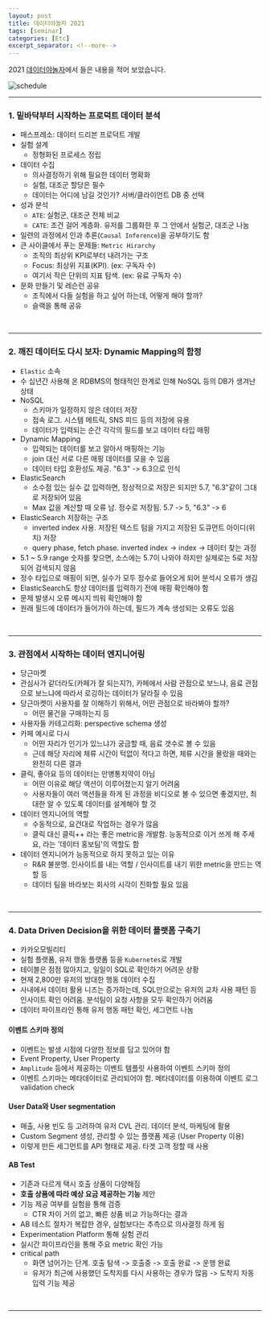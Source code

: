 ```yaml
---
layout: post
title: 데이터야놀자 2021
tags: [seminar]
categories: [Etc]
excerpt_separator: <!--more-->
---
```

2021 [데이터야놀자](https://datayanolja.kr/)에서 들은 내용을 적어 보았습니다.<!--more-->

![schedule](https://eventusstorage.blob.core.windows.net/evs/Image/datayanolja2020/37854/ProjectInfo/f09de9929b624edaa5c891a4cb5e4e23.jpg)

---

### 1. 밑바닥부터 시작하는 프로덕트 데이터 분석

- 매스프레소: 데이터 드리븐 프로덕트 개발
- 실험 설계
  - 정형화된 프로세스 정립
- 데이터 수집
  - 의사결정하기 위해 필요한 데이터 명확화
  - 실험, 대조군 할당은 필수
  - 데이터는 어디에 남길 것인가? 서버/클라이언트 DB 중 선택
- 성과 분석
  - `ATE`: 실험군, 대조군 전체 비교
  - `CATE`: 조건 걸어 계층화. 유저를 그룹화한 후 그 안에서 실험군, 대조군 나눔
- 일련의 과정에서 인과 추론(`Causal Inference`)을 공부하기도 함
- 큰 사이클에서 푸는 문제들: `Metric Hirarchy`
  - 조직의 최상위 KPI로부터 내려가는 구조
  - Focus: 최상위 지표(KPI). (ex: 구독자 수)
  - 여기서 작은 단위의 지표 탐색. (ex: 유료 구독자 수)
- 문화 만들기 및 레슨런 공유
  - 조직에서 다들 실험을 하고 싶어 하는데, 어떻게 해야 할까?
  - 슬랙을 통해 공유

<br>

---

### 2. 깨진 데이터도 다시 보자: Dynamic Mapping의 함정

- `Elastic` 소속
- 수 십년간 사용해 온 RDBMS의 형태적인 한계로 인해 NoSQL 등의 DB가 생겨난 상태
- NoSQL
  - 스키마가 일정하지 않은 데이터 저장
  - 접속 로그. 시스템 메트릭, SNS 피드 등의 저장에 유용
  - 데이터가 입력되는 순간 각각의 필드를 보고 데이터 타입 매핑
- Dynamic Mapping
  - 입력되는 데이터를 보고 알아서 매핑하는 기능
  - join 대신 서로 다른 매핑 데이터를 모을 수 있음
  - 데이터 타입 호환성도 제공. "6.3" -> 6.3으로 인식
- ElasticSearch
  - 소수점 있는 실수 값 입력하면, 정상적으로 저장은 되지만 5.7, "6.3"같이 그대로 저장되어 있음
  - Max 값을 계산할 때 오류 남. 정수로 저장됨. 5.7 -> 5, "6.3" -> 6
- ElasticSearch 저장하는 구조
  - inverted index 사용. 저장된 텍스트 텀을 가지고 저장된 도큐먼트 아이디(위치) 저장
  - query phase, fetch phase. inverted index -> index -> 데이터 찾는 과정
- 5.1 ~ 5.9 range 숫자를 찾으면, 소스에는 5.7이 나와야 하지만 실제로는 5로 저장되어 검색되지 않음
- 정수 타입으로 매핑이 되면, 실수가 모두 정수로 들어오게 되어 분석시 오류가 생김
- ElasticSearch도 항상 데이터를 입력하기 전에 매핑 확인해야 함
- 문제 발생시 오류 메시지 띄워 확인해야 함
-  원래 필드에 데이터가 들어가야 하는데, 필드가 계속 생성되는 오류도 있음

<br>

---

### 3. 관점에서 시작하는 데이터 엔지니어링

- 당근마켓
- 관심사가 같더라도(카페가 잘 되는지?), 카페에서 사람 관점으로 보느냐, 음료 관점으로 보느냐에 따라서 로깅하는 데이터가 달라질 수 있음
- 당근마켓이 사용자를 잘 이해하기 위해서, 어떤 관점으로 바라봐야 할까?
  - 어떤 물건을 구매하는지 등
- 사용자들 카테고리화: perspective schema 생성
- 카페 예시로 다시
  - 어떤 자리가 인기가 있느냐가 궁금할 때, 음료 갯수로 볼 수 있음
  - 근데 해당 자리에 체류 시간이 턱없이 적다고 하면, 체류 시간을 몰랐을 때와는 완전히 다른 결과
- 클릭, 좋아요 등의 데이터는 만병통치약이 아님
  - 어떤 이유로 해당 액션이 이루어졌는지 알기 어려움
  - 사용자들이 여러 액션들을 하게 된 과정을 비디오로 볼 수 있으면 좋겠지만, 최대한 알 수 있도록 데이터를 설계해야 할 것
- 데이터 엔지니어의 역할
  - 수동적으로, 요건대로 작업하는 경우가 많음
  - 클릭 대신 클릭++ 라는 좋은 metric을 개발함. 능동적으로 이거 쓰게 해 주세요, 라는 '데이터 홍보팀'의 역할도 함
- 데이터 엔지니어가 능동적으로 하지 못하고 있는 이유
  - R&R 불분명. 인사이트를 내는 역할 / 인사이트를 내기 위한 metric을 만드는 역할 등
  - 데이터 팀을 바라보는 회사의 시각이 진화할 필요 있음

<br>

---

### 4. Data Driven Decision을 위한 데이터 플랫폼 구축기

- 카카오모빌리티
- 실험 플랫폼, 유저 행동 플랫폼 등을 `Kubernetes`로 개발
- 테이블은 점점 많아지고, 일일이 SQL로 확인하기 어려운 상황
- 현재 2,800만 유저의 방대한 행동 데이터 수집
- 사내에서 데이터 활용 니즈는 증가하는데, SQL만으로는 유저의 교차 사용 패턴 등 인사이트 확인 어려움. 분석팀이 요청 사항을 모두 확인하기 어려움
- 데이터 파이프라인 통해 유저 행동 패턴 확인, 세그먼트 나눔

#### 이벤트 스키마 정의
- 이벤트는 발생 시점에 다양한 정보를 담고 있어야 함
- Event Property, User Property
- `Amplitude` 등에서 제공하는 이벤트 템플릿 사용하여 이벤트 스키마 정의
- 이벤트 스키마는 메타데이터로 관리되어야 함. 메타데이터를 이용하여 이벤트 로그 validation check

#### User Data와 User segmentation
- 매출, 사용 빈도 등 고려하여 유저 CVL 관리. 데이터 분석, 마케팅에 활용
- Custom Segment 생성, 관리할 수 있는 플랫폼 제공 (User Property 이용)
- 이렇게 만든 세그먼트를 API 형태로 제공. 타겟 고객 정할 때 사용

#### AB Test
- 기존과 다르게 택시 호출 상품이 다양해짐
- **호출 상품에 따라 예상 요금 제공하는 기능** 제안
- 기능 제공 여부를 실험을 통해 검증
  - CTR 차이 거의 없고, 빠른 상품 비교 가능하다는 결과
- AB 테스트 절차가 복잡한 경우, 실험보다는 추측으로 의사결정 하게 됨
- Experimentation Platform 통해 실험 관리
- 실시간 파이프라인을 통해 주요 metric 확인 가능
- critical path
  - 화면 넘어가는 단계. 호출 탐색 -> 호출중 -> 호출 완료 -> 운행 완료
  - 유저가 최근에 사용했던 도착지를 다시 사용하는 경우가 많음 -> 도착지 자동 입력 기능 제공

<br>

---
